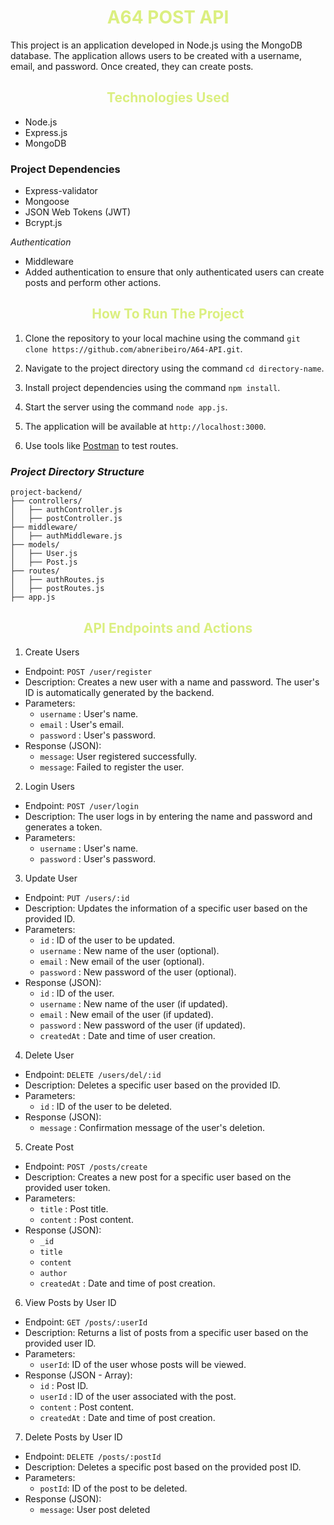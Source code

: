   <h1 style ="text-align: center; color:#DBEF80; font-weight: bold;">A64 POST API</h1>
    
This project is an application developed in Node.js using the MongoDB database. The application allows users to be created with a username, email, and password. Once created, they can create posts.

<h2 style ="text-align: center; color:#DBEF80;font-weight: bold;">Technologies Used </h2>

- Node.js
- Express.js
- MongoDB

### Project Dependencies

- Express-validator
- Mongoose
- JSON Web Tokens (JWT)
- Bcrypt.js

_Authentication_

- Middleware
- Added authentication to ensure that only authenticated users can create posts and perform other actions.

 <h2 style ="text-align: center; color:#DBEF80;font-weight: bold;">How To Run The Project</h2>

1. Clone the repository to your local machine using the command `git clone https://github.com/abneribeiro/A64-API.git`.

2. Navigate to the project directory using the command `cd directory-name`.

3. Install project dependencies using the command `npm install`.

4. Start the server using the command `node app.js`.

5. The application will be available at `http://localhost:3000`.

6. Use tools like [Postman](https://www.postman.com/) to test routes.

### _Project Directory Structure_

```
project-backend/
├── controllers/
│   ├── authController.js
│   ├── postController.js
├── middleware/
│   ├── authMiddleware.js
├── models/
│   ├── User.js
│   ├── Post.js
├── routes/
│   ├── authRoutes.js
│   ├── postRoutes.js
├── app.js
```

 <h2 style ="text-align: center; color:#DBEF80;font-weight: bold;">API Endpoints and Actions</h2>

1. Create Users

- Endpoint: `POST /user/register`
- Description: Creates a new user with a name and password. The user's ID is automatically generated by the backend.
- Parameters:
  - `username` : User's name.
  - `email` : User's email.
  - `password` : User's password.
- Response (JSON):
  - `message`: User registered successfully.
  - `message`: Failed to register the user.

2. Login Users

- Endpoint: `POST /user/login`
- Description: The user logs in by entering the name and password and generates a token.
- Parameters:
  - `username` : User's name.
  - `password` : User's password.

3. Update User

- Endpoint: `PUT /users/:id`
- Description: Updates the information of a specific user based on the provided ID.
- Parameters:
  - `id` : ID of the user to be updated.
  - `username` : New name of the user (optional).
  - `email` : New email of the user (optional).
  - `password` : New password of the user (optional).
- Response (JSON):
  - `id` : ID of the user.
  - `username` : New name of the user (if updated).
  - `email` : New email of the user (if updated).
  - `password` : New password of the user (if updated).
  - `createdAt` : Date and time of user creation.

4. Delete User

- Endpoint: `DELETE /users/del/:id`
- Description: Deletes a specific user based on the provided ID.
- Parameters:
  - `id` : ID of the user to be deleted.
- Response (JSON):
  - `message` : Confirmation message of the user's deletion.

5. Create Post

- Endpoint: `POST /posts/create`
- Description: Creates a new post for a specific user based on the provided user token.
- Parameters:
  - `title` : Post title.
  - `content` : Post content.
- Response (JSON):
  - `_id`
  - `title`
  - `content`
  - `author`
  - `createdAt` : Date and time of post creation.

6. View Posts by User ID

- Endpoint: `GET /posts/:userId`
- Description: Returns a list of posts from a specific user based on the provided user ID.
- Parameters:
  - `userId`: ID of the user whose posts will be viewed.
- Response (JSON - Array):
  - `id` : Post ID.
  - `userId` : ID of the user associated with the post.
  - `content` : Post content.
  - `createdAt` : Date and time of post creation.

7. Delete Posts by User ID

- Endpoint: `DELETE /posts/:postId`
- Description: Deletes a specific post based on the provided post ID.
- Parameters:
  - `postId`: ID of the post to be deleted.
- Response (JSON):
  - `message`: User post deleted
